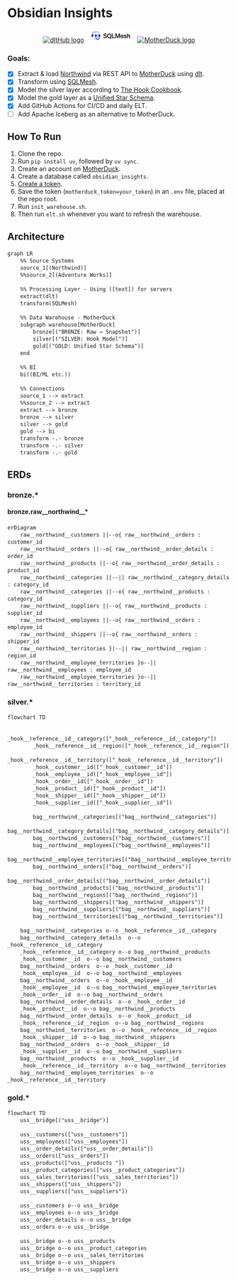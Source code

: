 # Obsidian Insights
<p style="text-align: center; margin: 0;">
    <a href="https://www.dlthub.com"> <img src="https://cdn.sanity.io/images/nsq559ov/production/7f85e56e715b847c5519848b7198db73f793448d-82x25.svg?w=2000&auto=format" alt="dltHub logo" height="30px"></a>
    <a href="https://www.sqlmesh.com"><img src="https://github.com/TobikoData/sqlmesh/blob/main/docs/readme/sqlmesh.png?raw=true" alt="SQLMesh logo" height="30px"></a>
    <a href="https://www.motherduck.com"><img src="https://gist.githubusercontent.com/mattiasthalen/7919bc48c6e0d706bbec96f452f8ea69/raw/f76c2dde8ba0870e0ae52b7eb7f700a40cfda047/motherduck.svg" alt="MotherDuck logo" height="30px"></a>
</p>

### Goals:
- [x] Extract & load [Northwind](https://demodata.grapecity.com/#NorthWind) via REST API to [MotherDuck](https://www.motherduck.com) using [dlt](https://www.dlthub.com).
- [x] Transform using [SQLMesh](https://www.sqlmesh.com).
- [x] Model the silver layer according to [The Hook Cookbook](https://hookcookbook.substack.com/).
- [x] Model the gold layer as a [Unified Star Schema](https://www.amazon.com/Unified-Star-Schema-Resilient-Warehouse/dp/163462887X).
- [x] Add GitHub Actions for CI/CD and daily ELT.
- [ ] Add Apache Iceberg as an alternative to MotherDuck.

## How To Run
1. Clone the repo.
2. Run `pip install uv`, followed by `uv sync`.
4. Create an account on [MotherDuck](https://www.motherduck.com).
5. Create a database called `obsidian_insights`.
6. [Create a token](https://motherduck.com/docs/key-tasks/authenticating-and-connecting-to-motherduck/authenticating-to-motherduck/#authentication-using-an-access-token).
7. Save the token (`motherduck_token=your_token`) in an `.env` file, placed at the repo root.
8. Run `init_warehouse.sh`.
9. Then run `elt.sh` whenever you want to refresh the warehouse.

## Architecture
```mermaid
graph LR
    %% Source Systems
    source_1[(Northwind)]
    %%source_2[(Adventure Works)]
    
    %% Processing Layer - Using ([text]) for servers
    extract(dlt)
    transform(SQLMesh)
    
    %% Data Warehouse - MotherDuck
    subgraph warehouse[MotherDuck]
        bronze[("BRONZE: Raw → Snapshot")]
        silver[("SILVER: Hook Model")]
        gold[("GOLD: Unified Star Schema")]
    end
    
    %% BI
    bi((BI/ML etc.))
    
    %% Connections
    source_1 --> extract
    %%source_2 --> extract
    extract --> bronze
    bronze --> silver
    silver --> gold
    gold --> bi
    transform -.- bronze
    transform -.- silver
    transform -.- gold
```

## ERDs
### bronze.*
#### bronze.raw__northwind__*
```mermaid
erDiagram
    raw__northwind__customers ||--o{ raw__northwind__orders : customer_id
    raw__northwind__orders ||--o{ raw__northwind__order_details : order_id
    raw__northwind__products ||--o{ raw__northwind__order_details : product_id
    raw__northwind__categories ||--|| raw__northwind__category_details : category_id
    raw__northwind__categories ||--o{ raw__northwind__products : category_id
    raw__northwind__suppliers ||--o{ raw__northwind__products : supplier_id
    raw__northwind__employees ||--o{ raw__northwind__orders : employee_id
    raw__northwind__shippers ||--o{ raw__northwind__orders : shipper_id
    raw__northwind__territories }|--|| raw__northwind__region : region_id
    raw__northwind__employee_territories }o--|| raw__northwind__employees : employee_id
    raw__northwind__employee_territories }o--|| raw__northwind__territories : territory_id
```

### silver.*
```mermaid
flowchart TD

        _hook__reference__id__category(["_hook__reference__id__category"])
        _hook__reference__id__region(["_hook__reference__id__region"])
        _hook__reference__id__territory(["_hook__reference__id__territory"])
        _hook__customer__id(["_hook__customer__id"])
        _hook__employee__id(["_hook__employee__id"])
        _hook__order__id(["_hook__order__id"])
        _hook__product__id(["_hook__product__id"])
        _hook__shipper__id(["_hook__shipper__id"])
        _hook__supplier__id(["_hook__supplier__id"])
 
        bag__northwind__categories[("bag__northwind__categories")]
        bag__northwind__category_details[("bag__northwind__category_details")]
        bag__northwind__customers[("bag__northwind__customers")]
        bag__northwind__employees[("bag__northwind__employees")]
        bag__northwind__employee_territories[("bag__northwind__employee_territories")]
        bag__northwind__orders[("bag__northwind__orders")]
        bag__northwind__order_details[("bag__northwind__order_details")]
        bag__northwind__products[("bag__northwind__products")]
        bag__northwind__regions[("bag__northwind__regions")]
        bag__northwind__shippers[("bag__northwind__shippers")]
        bag__northwind__suppliers[("bag__northwind__suppliers")]
        bag__northwind__territories[("bag__northwind__territories")]

    bag__northwind__categories o--o _hook__reference__id__category
    bag__northwind__category_details  o--o _hook__reference__id__category
    _hook__reference__id__category o--o bag__northwind__products
    _hook__customer__id  o--o bag__northwind__customers
    bag__northwind__orders  o--o _hook__customer__id
    _hook__employee__id  o--o bag__northwind__employees
    bag__northwind__orders  o--o _hook__employee__id
    _hook__employee__id  o--o bag__northwind__employee_territories
    _hook__order__id  o--o bag__northwind__orders
    bag__northwind__order_details  o--o _hook__order__id
    _hook__product__id  o--o bag__northwind__products
    bag__northwind__order_details  o--o _hook__product__id
    _hook__reference__id__region  o--o bag__northwind__regions
    bag__northwind__territories  o--o _hook__reference__id__region
    _hook__shipper__id  o--o bag__northwind__shippers
    bag__northwind__orders  o--o _hook__shipper__id
    _hook__supplier__id  o--o bag__northwind__suppliers
    bag__northwind__products  o--o _hook__supplier__id
    _hook__reference__id__territory  o--o bag__northwind__territories
    bag__northwind__employee_territories  o--o _hook__reference__id__territory
```

### gold.*
```mermaid
flowchart TD
    uss__bridge[("uss__bridge")]

    uss__customers(["uss__customers"])
    uss__employees(["uss__employees"])
    uss__order_details(["uss__order_details"])
    uss__orders(["uss__orders"])
    uss__products(["uss__products "])
    uss__product_categories(["uss__product_categories"])
    uss__sales_territories(["uss__sales_territories"])
    uss__shippers(["uss__shippers"])
    uss__suppliers(["uss__suppliers"])

    uss__customers o--o uss__bridge
    uss__employees o--o uss__bridge
    uss__order_details o--o uss__bridge
    uss__orders o--o uss__bridge

    uss__bridge o--o uss__products 
    uss__bridge o--o uss__product_categories
    uss__bridge o--o uss__sales_territories
    uss__bridge o--o uss__shippers
    uss__bridge o--o uss__suppliers
```
